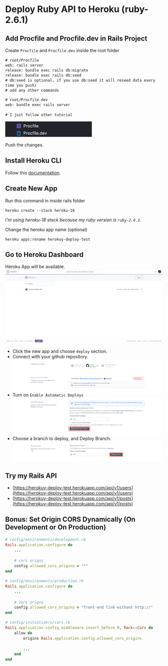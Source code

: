 # Deploy Ruby API to Heroku (ruby-2.6.1)

## Add Procfile and Procfile.dev in Rails Project
Create `Procfile` and `Procfile.dev` inside the root folder
```
# root/Procfile
web: rails server
release: bundle exec rails db:migrate
release: bundle exec rails db:seed
# db:seed is optional, if you use db:seed it will reseed data every time you push)
# add any other commands
```

```
# root/Procfile.dev
web: bundle exec rails server

# I just follow other tutorial
```

![procfile](https://raw.githubusercontent.com/raaynaldo/herokuy-deploy-test/main/screen-shoot/procfile.png)

Push the changes.

## Install Heroku CLI

Follow this [documentation](https://devcenter.heroku.com/articles/heroku-cli#getting-started).

## Create New App

Run this command in inside rails folder
```
heroku create --stack heroku-18
```
*I'm using heroku-18 stack because my ruby version is `ruby-2.6.1`.*

Change the heroku app name (optional)
```
heroku apps:rename herokuy-deploy-test
```

## Go to Heroku Dashboard

Heroku App will be available.
![heroku-dashborad](https://raw.githubusercontent.com/raaynaldo/herokuy-deploy-test/main/screen-shoot/heroku-dashboard.png)

- Click the new app and choose `deploy` section.
- Connect with your github repository. 
![connect-github](https://raw.githubusercontent.com/raaynaldo/herokuy-deploy-test/main/screen-shoot/connect-github.png)
- Turn on `Enable Automatic Deploys`
![enable-automatic-deploys](https://raw.githubusercontent.com/raaynaldo/herokuy-deploy-test/main/screen-shoot/enable-automatic-deploys.png)
- Choose a branch to deploy, and Deploy Branch.
![deploy-branch](https://raw.githubusercontent.com/raaynaldo/herokuy-deploy-test/main/screen-shoot/deploy-branch.png)

## Try my Rails API

- [https://herokuy-deploy-test.herokuapp.com/api/v1/users](https://herokuy-deploy-test.herokuapp.com/api/v1/users)
- [https://herokuy-deploy-test.herokuapp.com/api/v1/posts](https://herokuy-deploy-test.herokuapp.com/api/v1/posts)

## Bonus: Set Origin CORS Dynamically (On Development or On Production)

```rb
# config/environments/development.rb
Rails.application.configure do
    ...

    # cors origns
    config.allowed_cors_origins = "*"
end
```

```rb
# config/environments/production.rb
Rails.application.configure do
    ...

    # cors origns
    config.allowed_cors_origins = "front-end link without http://"
end
```

```rb
# config/initializers/cors.rb
Rails.application.config.middleware.insert_before 0, Rack::Cors do
    allow do
        origins Rails.application.config.allowed_cors_origins

        ...
    end
end
```